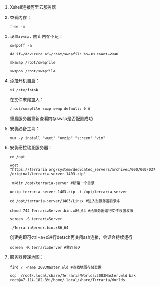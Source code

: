 1. Xshell连接阿里云服务器

2. 查看内存：

   `free -m`

3. 设置swap，防止内存不足：

   `swapoff -a`

   `dd if=/dev/zero of=/root/swapfile bs=1M count=2048`

   `mkswap /root/swapfile`

   `swapon /root/swapfile`

4. 添加开机自启：

   `vi /etc/fstab`

   在文件末尾加入：

   `/root/swapfile swap swap defaults 0 0`

   重启服务器重新查看内存swap是否配置成功

5. 安装必备工具：

   `yum -y install "wget" "unzip" "screen" "vim"`

6. 安装泰拉瑞亚服务器：

   `cd /opt`

   `wget "https://terraria.org/system/dedicated_servers/archives/000/000/037/original/terraria-server-1403.zip"`

   ` mkdir /opt/terraria-server #新建一个目录` 

   `unzip terraria-server-1403.zip -d /opt/terraria-server`

   `cd /opt/terraria-server/1403/Linux #进入到服务器目录中`

   `chmod 744 TerrariaServer.bin.x86_64 #给服务器运行文件设置权限`

   `screen -S terrariaServer`

   `./TerrariaServer.bin.x86_64 `

   创建完即可ctrl+a+d进行detach再关闭ssh连接，会话会持续运行

   `screen -R terrariaServer #重连会话`
   
7. 服务器传递地图：

   `find / -name 2083Master.wld #查找地图存储位置`

   `scp  /root/.local/share/Terraria/Worlds/2083Master.wld.bak root@47.114.182.39:/home/.local/share/Terraria/Worlds`